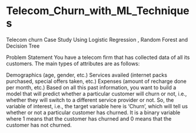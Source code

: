 # Telecom_Churn_with_ML_Techniques
Telecom churn Case Study Using Logistic Regression , Random Forest and Decision Tree

Problem Statement
You have a telecom firm that has collected data of all its customers. The main types of attributes are as follows:

Demographics (age, gender, etc.)
Services availed (internet packs purchased, special offers taken, etc.)
Expenses (amount of recharge done per month, etc.)
Based on all this past information, you want to build a model that will predict whether a particular customer will churn or not, i.e., whether they will switch to a different service provider or not. So, the variable of interest, i.e., the target variable here is ‘Churn’, which will tell us whether or not a particular customer has churned. It is a binary variable where 1 means that the customer has churned and 0 means that the customer has not churned.
